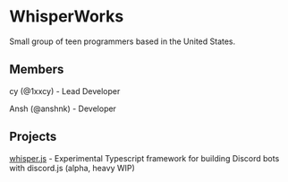 # WhisperWorks

Small group of teen programmers based in the United States.

## Members

cy (@1xxcy) - Lead Developer

Ansh (@anshnk) - Developer

## Projects

[whisper.js](https://github.com/WhisperWorks/whisper.js) - Experimental Typescript framework for building Discord bots with discord.js (alpha, heavy WIP)
